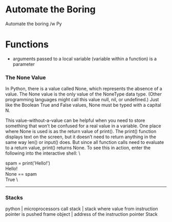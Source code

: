 # Automate the Boring
Automate the boring /w Py

# Functions
- arguments passed to a local variable (variable within a function) is a parameter

### The None Value

In Python, there is a value called None, which represents the absence of a value. The None value is the only value of the NoneType data type. (Other programming languages might call this value null, nil, or undefined.) Just like the Boolean True and False values, None must be typed with a capital N.

This value-without-a-value can be helpful when you need to store something that won’t be confused for a real value in a variable. One place where None is used is as the return value of print(). The print() function displays text on the screen, but it doesn’t need to return anything in the same way len() or input() does. But since all function calls need to evaluate to a return value, print() returns None. To see this in action, enter the following into the interactive shell: \

spam = print('Hello!') \
Hello! \
None == spam \
True \

---

### Stacks

python | microprocessors
call stack | stack where value from instruction pointer is pushed
frame object | address of the instruction pointer
Stack
